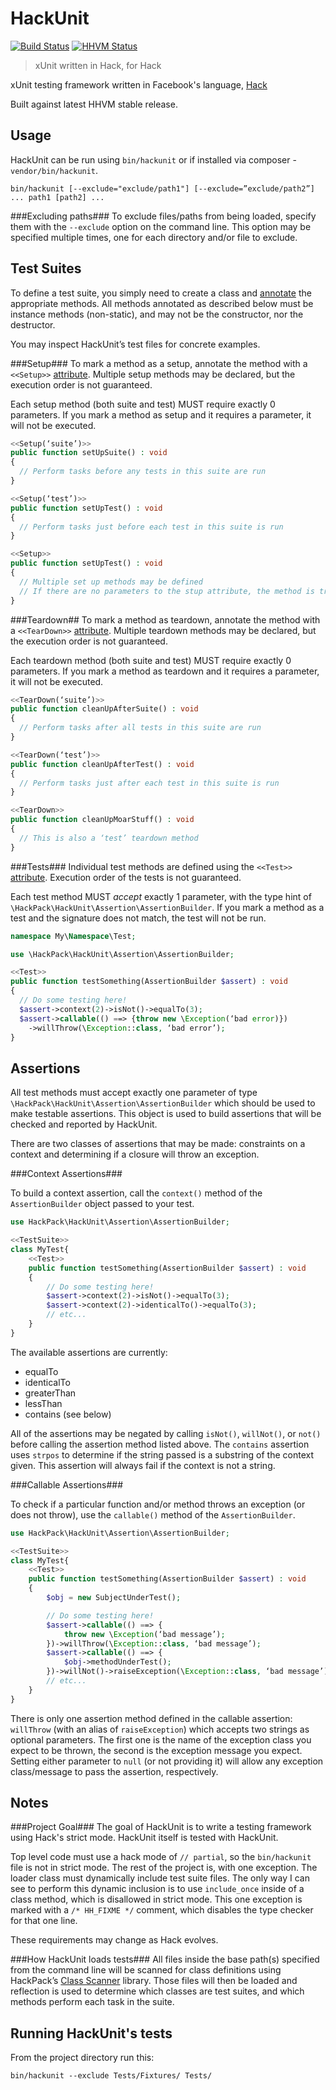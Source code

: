 HackUnit
========

[![Build Status](https://travis-ci.org/HackPack/HackUnit.png)](https://travis-ci.org/HackPack/HackUnit)
[![HHVM Status](http://hhvm.h4cc.de/badge/HackPack/HackUnit.svg)](http://hhvm.h4cc.de/package/HackPack/HackUnit)

> xUnit written in Hack, for Hack

xUnit testing framework written in Facebook's language, [Hack](http://docs.hhvm.com/manual/en/index.php)

Built against latest HHVM stable release.

Usage
-----
HackUnit can be run using `bin/hackunit` or if installed via composer - `vendor/bin/hackunit`.

```
bin/hackunit [--exclude="exclude/path1"] [--exclude=”exclude/path2”] ... path1 [path2] ...
```

###Excluding paths###
To exclude files/paths from being loaded, specify them with the `--exclude` option on the command line.
This option may be specified multiple times, one for each directory and/or file to exclude.

Test Suites
-----------
To define a test suite, you simply need to create a class and [annotate](http://docs.hhvm.com/manual/en/hack.attributes.php) the appropriate methods.
All methods annotated as described below must be instance methods (non-static), and may not be the constructor, nor the destructor.

You may inspect HackUnit’s test files for concrete examples.

###Setup###
To mark a method as a setup, annotate the method with a `<<Setup>>` [attribute](http://docs.hhvm.com/manual/en/hack.attributes.php).
Multiple setup methods may be declared, but the execution order is not guaranteed.

Each setup method (both suite and test) MUST require exactly 0 parameters.  If you mark a method as setup and it requires a parameter, it will not be executed.

```php
<<Setup(‘suite’)>>
public function setUpSuite() : void
{
  // Perform tasks before any tests in this suite are run
}

<<Setup(‘test’)>>
public function setUpTest() : void
{
  // Perform tasks just before each test in this suite is run
}

<<Setup>>
public function setUpTest() : void
{
  // Multiple set up methods may be defined
  // If there are no parameters to the stup attribute, the method is treated like a test setup
}
```

###Teardown##
To mark a method as teardown, annotate the method with a `<<TearDown>>` [attribute](http://docs.hhvm.com/manual/en/hack.attributes.php).
Multiple teardown methods may be declared, but the execution order is not guaranteed.

Each teardown method (both suite and test) MUST require exactly 0 parameters.  If you mark a method as teardown and it requires a parameter, it will not be executed.

```php
<<TearDown(‘suite’)>>
public function cleanUpAfterSuite() : void
{
  // Perform tasks after all tests in this suite are run
}

<<TearDown(‘test’)>>
public function cleanUpAfterTest() : void
{
  // Perform tasks just after each test in this suite is run
}

<<TearDown>>
public function cleanUpMoarStuff() : void
{
  // This is also a ‘test’ teardown method
}
```

###Tests###
Individual test methods are defined using the `<<Test>>` [attribute](http://docs.hhvm.com/manual/en/hack.attributes.php).
Execution order of the tests is not guaranteed.

Each test method MUST *accept* exactly 1 parameter, with the type hint of `\HackPack\HackUnit\Assertion\AssertionBuilder`.
If you mark a method as a test and the signature does not match, the test will not be run.

```php
namespace My\Namespace\Test;

use \HackPack\HackUnit\Assertion\AssertionBuilder;

<<Test>>
public function testSomething(AssertionBuilder $assert) : void
{
  // Do some testing here!
  $assert->context(2)->isNot()->equalTo(3);
  $assert->callable(() ==> {throw new \Exception(‘bad error)})
    ->willThrow(\Exception::class, ‘bad error’);
}
```

Assertions
----------

All test methods must accept exactly one parameter of type `\HackPack\HackUnit\Assertion\AssertionBuilder` which should be used to make testable assertions.
This object is used to build assertions that will be checked and reported by HackUnit.

There are two classes of assertions that may be made: constraints on a context and determining if a closure will throw an exception.

###Context Assertions###

To build a context assertion, call the `context()` method of the `AssertionBuilder` object passed to your test.

```php
use HackPack\HackUnit\Assertion\AssertionBuilder;

<<TestSuite>>
class MyTest{
    <<Test>>
    public function testSomething(AssertionBuilder $assert) : void
    {
        // Do some testing here!
        $assert->context(2)->isNot()->equalTo(3);
        $assert->context(2)->identicalTo()->equalTo(3);
        // etc...
    }
}
```

The available assertions are currently:

 * equalTo
 * identicalTo
 * greaterThan
 * lessThan
 * contains (see below)

All of the assertions may be negated by calling `isNot()`, `willNot()`, or `not()` before calling the assertion method listed above.
The `contains` assertion uses `strpos` to determine if the string passed is a substring of the context given.  This assertion will always fail if the context is not a string.

###Callable Assertions###

To check if a particular function and/or method throws an exception (or does not throw), use the `callable()` method of the `AssertionBuilder`.

```php
use HackPack\HackUnit\Assertion\AssertionBuilder;

<<TestSuite>>
class MyTest{
    <<Test>>
    public function testSomething(AssertionBuilder $assert) : void
    {
        $obj = new SubjectUnderTest();

        // Do some testing here!
        $assert->callable(() ==> {
            throw new \Exception(‘bad message’);
        })->willThrow(\Exception::class, ‘bad message’);
        $assert->callable(() ==> {
            $obj->methodUnderTest();
        })->willNot()->raiseException(\Exception::class, ‘bad message’);
        // etc...
    }
}
```

There is only one assertion method defined in the callable assertion: `willThrow` (with an alias of `raiseException`) which accepts two strings as optional parameters.  The first one is the name
of the exception class you expect to be thrown, the second is the exception message you expect.  Setting either parameter to `null` (or not providing it) will
allow any exception class/message to pass the assertion, respectively.

Notes
-----
###Project Goal###
The goal of HackUnit is to write a testing framework using Hack's strict mode. HackUnit itself is tested with HackUnit.

Top level code must use a hack mode of `// partial`, so the `bin/hackunit` file is not in strict mode.  The rest of the project is, with one exception.
The loader class must dynamically include test suite files.  The only way I can see to perform this dynamic inclusion is to use `include_once` inside
of a class method, which is disallowed in strict mode.  This one exception is marked with a `/* HH_FIXME */` comment, which disables the type checker for that
one line.

These requirements may change as Hack evolves.

###How HackUnit loads tests###
All files inside the base path(s) specified from the command line will be scanned for class definitions using HackPack’s
[Class Scanner](https://github.com/HackPack/HackClassScanner) library.  Those files will then be loaded and reflection is used to determine
which classes are test suites, and which methods perform each task in the suite.

Running HackUnit's tests
------------------------
From the project directory run this:

```
bin/hackunit --exclude Tests/Fixtures/ Tests/
```
